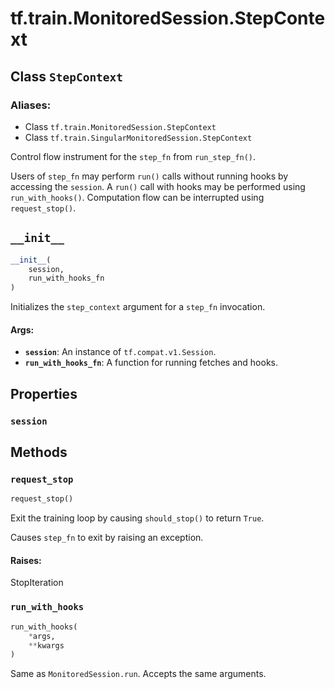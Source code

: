 <div itemscope itemtype="http://developers.google.com/ReferenceObject">
<meta itemprop="name" content="tf.train.MonitoredSession.StepContext" />
<meta itemprop="path" content="Stable" />
<meta itemprop="property" content="session"/>
<meta itemprop="property" content="__init__"/>
<meta itemprop="property" content="request_stop"/>
<meta itemprop="property" content="run_with_hooks"/>
</div>

# tf.train.MonitoredSession.StepContext

## Class `StepContext`



### Aliases:

* Class `tf.train.MonitoredSession.StepContext`
* Class `tf.train.SingularMonitoredSession.StepContext`

Control flow instrument for the `step_fn` from `run_step_fn()`.

Users of `step_fn` may perform `run()` calls without running hooks
by accessing the `session`.  A `run()` call with hooks may be performed
using `run_with_hooks()`.  Computation flow can be interrupted using
`request_stop()`.

<h2 id="__init__"><code>__init__</code></h2>

``` python
__init__(
    session,
    run_with_hooks_fn
)
```

Initializes the `step_context` argument for a `step_fn` invocation.

#### Args:

* <b>`session`</b>: An instance of `tf.compat.v1.Session`.
* <b>`run_with_hooks_fn`</b>: A function for running fetches and hooks.



## Properties

<h3 id="session"><code>session</code></h3>





## Methods

<h3 id="request_stop"><code>request_stop</code></h3>

``` python
request_stop()
```

Exit the training loop by causing `should_stop()` to return `True`.

   Causes `step_fn` to exit by raising an exception.

#### Raises:

StopIteration

<h3 id="run_with_hooks"><code>run_with_hooks</code></h3>

``` python
run_with_hooks(
    *args,
    **kwargs
)
```

Same as `MonitoredSession.run`. Accepts the same arguments.



